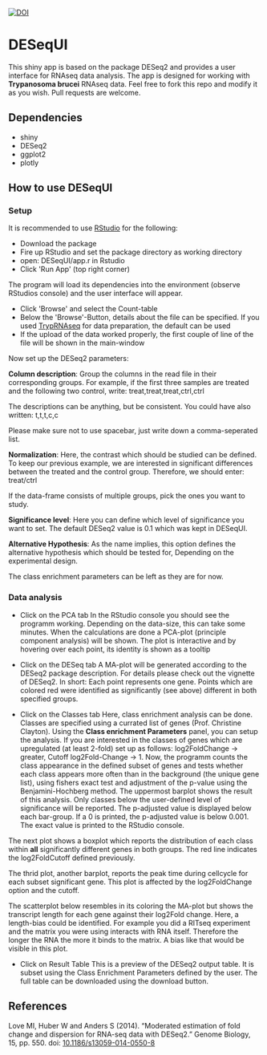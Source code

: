 [![DOI](https://zenodo.org/badge/62634385.svg)](https://zenodo.org/badge/latestdoi/62634385)

# DESeqUI
This shiny app is based on the package DESeq2 and provides a user interface for RNAseq data analysis. The app is designed for working with **Trypanosoma brucei** RNAseq data. Feel free to fork this repo and modify it as you wish. Pull requests are welcome.

## Dependencies
- shiny
- DESeq2
- ggplot2
- plotly

## How to use DESeqUI
### Setup
It is recommended to use [RStudio](https://www.rstudio.com) for the following:

- Download the package
- Fire up RStudio and set the package directory as working directory
- open: DESeqUI/app.r in Rstudio
- Click 'Run App' (top right corner)

The program will load its dependencies into the environment (observe RStudios console) and the user interface will appear.

- Click 'Browse' and select the Count-table
- Below the 'Browse'-Button, details about the file can be specified. If you used [TrypRNAseq](https://github.com/klprint/TrypRNAseq) for data preparation, the default can be used
- If the upload of the data worked properly, the first couple of line of the file will be shown in the main-window

Now set up the DESeq2 parameters:

**Column description**: Group the columns in the read file in their corresponding groups. For example, if the first three samples are treated and the following two control, write: treat,treat,treat,ctrl,ctrl

The descriptions can be anything, but be consistent. You could have also written: t,t,t,c,c

Please make sure not to use spacebar, just write down a comma-seperated list.


**Normalization**: Here, the contrast which should be studied can be defined. To keep our previous example, we are interested in significant differences between the treated and the control group. Therefore, we should enter: treat/ctrl

If the data-frame consists of multiple groups, pick the ones you want to study.


**Significance level**: Here you can define which level of significance you want to set. The default DESeq2 value is 0.1 which was kept in DESeqUI.


**Alternative Hypothesis**: As the name implies, this option defines the alternative hypothesis which should be tested for, Depending on the experimental design.

The class enrichment parameters can be left as they are for now.


### Data analysis
- Click on the PCA tab
In the RStudio console you should see the programm working. Depending on the data-size, this can take some minutes. When the calculations are done a PCA-plot (principle component analysis) will be shown. The plot is interactive and by hovering over each point, its identity is shown as a tooltip

- Click on the DESeq tab
A MA-plot will be generated according to the DESeq2 package description. For details please check out the vignette of DESeq2. In short: Each point represents one gene. Points which are colored red were identified as significantly (see above) different in both specified groups.

- Click on the Classes tab
Here, class enrichment analysis can be done. Classes are specified using a currated list of genes (Prof. Christine Clayton). Using the **Class enrichment Parameters** panel, you can setup the analysis. If you are interested in the classes of genes which are upregulated (at least 2-fold) set up as follows: log2FoldChange -> greater, Cutoff log2Fold-Change -> 1. Now, the programm counts the class appearance in the defined subset of genes and tests whether each class appears more often than in the background (the unique gene list), using fishers exact test and adjustment of the p-value using the Benjamini-Hochberg method. The uppermost barplot shows the result of this analysis. Only classes below the user-defined level of significance will be reported. The p-adjusted value is displayed below each bar-group. If a 0 is printed, the p-adjusted value is below 0.001. The exact value is printed to the RStudio console.

The next plot shows a boxplot which reports the distribution of each class within **all** significantly different genes in both groups. The red line indicates the log2FoldCutoff defined previously.

The thrid plot, another barplot, reports the peak time during cellcycle for each subset significant gene. This plot is affected by the log2FoldChange option and the cutoff.

The scatterplot below resembles in its coloring the MA-plot but shows the transcript length for each gene against their log2Fold change. Here, a length-bias could be identified. For example you did a RITseq experiment and the matrix you were using interacts with RNA itself. Therefore the longer the RNA the more it binds to the matrix. A bias like that would be visible in this plot.


- Click on Result Table
This is a preview of the DESeq2 output table. It is subset using the Class Enrichment Parameters defined by the user. The full table can be downloaded using the download button.

## References
Love MI, Huber W and Anders S (2014). “Moderated estimation of fold change and dispersion for RNA-seq data with DESeq2.” Genome Biology, 15, pp. 550. doi: [10.1186/s13059-014-0550-8](http://genomebiology.biomedcentral.com/articles/10.1186/s13059-014-0550-8)

